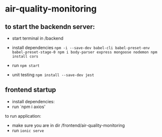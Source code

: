 # air-quality-monitoring


##  to start the backendn server:
- start terminal in /backend
- install dependencies
`npm -i --save-dev babel-cli babel-preset-env babel-preset-stage-0
npm i body-parser express mongoose nodemon
npm install cors
`

- run `npm start`

- unit testing `npm install --save-dev jest`



## frontend startup
- install dependencies:
- run `npm i axios'


to run application:
- make sure you are in dir /frontend/air-quality-monitoring
- run `ionic serve`